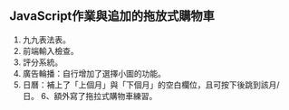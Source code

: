 ## JavaScript作業與追加的拖放式購物車
1. 九九表法表。
2. 前端輸入檢查。
3. 評分系統。
4. 廣告輪播：自行增加了選擇小圖的功能。
5. 日曆：補上了「上個月」與「下個月」的空白欄位，且可按下後跳到該月/日。
6、額外寫了拖拉式購物車練習。
